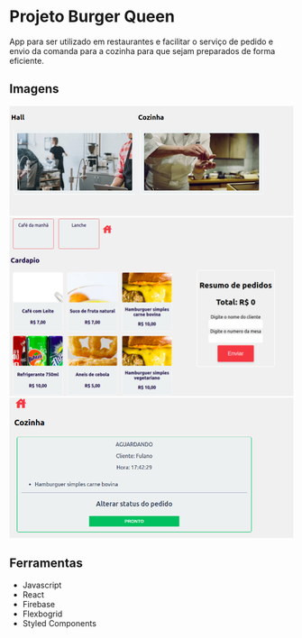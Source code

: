 # Projeto Burger Queen

 App para ser utilizado em restaurantes e facilitar o serviço de pedido e envio da comanda para a cozinha para que sejam preparados de forma eficiente.

## Imagens
![Home](src/utils/Images/home.png "Home")
![Home](src/utils/Images/salao.png "Hall")
![Home](src/utils/Images/cozinha.png "Cozinha")

## Ferramentas
 * Javascript 
 * React 
 * Firebase 
* Flexbogrid
* Styled Components
